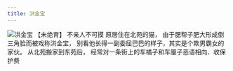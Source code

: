```yaml
---
title: 洪金宝
---
```

![洪金宝](/mao/洪金宝.jpg)
【未绝育】
不亲人不可摸
原居住在北苑的猫，
由于腮帮子肥大形成倒三角脸而被戏称洪金宝，
别看他长得一副委屈巴巴的样子，其实是个欺男霸女的家伙。
从北苑搬家到东苑后，
经常对一条街上的车橘子和车厘子恶语相向、收保护费